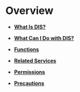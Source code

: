 # Overview<a name="dis_01_0600"></a>

-   **[What Is DIS?](what-is-dis.md)**  

-   **[What Can I Do with DIS?](what-can-i-do-with-dis.md)**  

-   **[Functions](functions.md)**  

-   **[Related Services](related-services.md)**  

-   **[Permissions](permissions.md)**  

-   **[Precautions](precautions.md)**  


